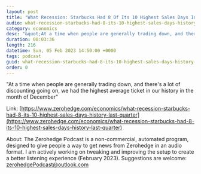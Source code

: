 ```yaml
---
layout: post
title: "What Recession: Starbucks Had 8 Of Its 10 Highest Sales Days In History Last Quarter"
audio: what-recession-starbucks-had-8-its-10-highest-sales-days-history-last-quarter-0
category: economics
desc: "&quot;At a time when people are generally trading down, and there's a lot of discounting going on, we had the highest average ticket in our history in the month of December&quot;"
duration: 00:03:36
length: 216
datetime: Sun, 05 Feb 2023 14:50:00 +0000
tags: podcast
guid: what-recession-starbucks-had-8-its-10-highest-sales-days-history-last-quarter-0
order: 0
---
```

&quot;At a time when people are generally trading down, and there's a lot of discounting going on, we had the highest average ticket in our history in the month of December&quot;

Link: [https://www.zerohedge.com/economics/what-recession-starbucks-had-8-its-10-highest-sales-days-history-last-quarter](https://www.zerohedge.com/economics/what-recession-starbucks-had-8-its-10-highest-sales-days-history-last-quarter)

About: The Zerohedge Podcast is a non-commercial, automated program, designed to give people a way to get news from Zerohedge in an audio format.  I am actively working on tweaking and improving the setup to create a better listening experience (February 2023).  Suggestions are welcome: [zerohedgePodcast@outlook.com](mailto:zerohedgePodcast@outlook.com)